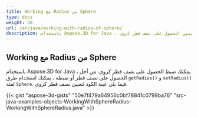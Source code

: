 ```yaml
---
title: Working مع Radius من Sphere
type: docs
weight: 50
url: /ar/java/working-with-radius-of-sphere/
description: باستخدام Aspose.3D for Java ، يمكنك تعيين الحصول على نصف قطر كروي.
---
```

##  **Working مع Radius من Sphere**
باستخدام Aspose.3D for Java ، يمكنك ضبط الحصول على نصف قطر كروي. من أجل الحصول على نصف قطر أو ضبطه ، يمكنك استخدام طرق `getRadius()` و `setRadius()` لفئة `Sphere`. فيما يلي عينة الكود لتعيين نصف قطر كروي.

{{< gist "aspose-3d-gists" "50e7f479a64956c0bf78841c0799ba76" "src-java-examples-objects-WorkingWithSphereRadius-WorkingWithSphereRadius.java" >}}
